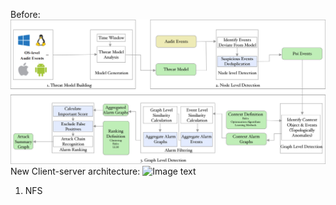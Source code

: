 Before:
![Image text](img/distdetFeb20.jpg)
New Client-server architecture:
![Image text](img/Fedml_16x.png)

1. NFS